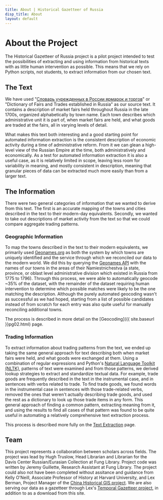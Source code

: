 ```yaml
---
title: About | Historical Gazetteer of Russia
disp_title: About
layout: default
---
```


About the Project
=================

The Historical Gazetteer of Russia project is a pilot project intended to test the possibilities of extracting and using information from historical texts with as little human intervention as possible. This means that we rely on Python scripts, not students, to extract information from our chosen text.

The Text
--------

We have used "[Словарь учрежденных в России ярмарок и торгов](http://catalog.hathitrust.org/Record/006277212)" or "Dictionary of Fairs and Trades established in Russia" as our source text. It contains a description of market fairs held throughout Russia in the late 1700s, organized alphabetically by town name. Each town describes which administrative unit it is part of, when market fairs are held, and what goods are traded at the fairs, all in varying levels of detail.  
  
What makes this text both interesting and a good starting point for automated information extraction is the consistent description of economic activity during a time of administrative reform. From it we can glean a high-level view of the Russian Empire at the time, both administratively and economically. As a test for automated information extraction it is also a useful case, as it is relatively limited in scope, leaving less room for variability in meaning, and mostly consistent in description, meaning that granular pieces of data can be extracted much more easily than from a larger text.

The Information
---------------

There were two general categories of information that we wanted to derive from this text. The first is an accurate mapping of the towns and cities described in the text to their modern-day equivalents. Secondly, we wanted to take out descriptions of market activity from the text so that we could compare aggregate trading patterns.  
  
### Geographic Information
To map the towns described in the text to their modern equivalents, we primarily used [Geonames.org](http://www.geonames.org/) as both the system by which towns are uniquely identified and the service through which we reconciled our data to the modern world. We did this by querying the [Geonames API](http://www.geonames.org/export/geonames-search.html) with the names of our towns in the areas of their Namiestnichestva (a state, province, or oblast level administrative division which existed in Russia from 1775 to 1796). Through this process, we were able to automatically geocode ~35% of the dataset, with the remainder of the dataset requiring human intervention to determine which possible matches were likely to be the one matching the description. Although the purely automated geocoding wasn't as successful as we had hoped, starting from a list of possible candidates instead of from scratch for each entry was also quite useful for manually reconciling additional towns.  
  
The process is described in more detail on the [Geocoding]({{ site.baseurl }}pg02.html) page.  
  
### Trading Information
To extract information about trading patterns from the text, we ended up taking the same general approach for text describing both when market fairs were held, and what goods were exchanged at them. Using a combination of regular expressions and Python's [Natural Language Toolkit (NLTK)](http://www.nltk.org/), patterns of text were examined and from those patterns, we derived lookup strategies to extract and standardize textual data. For example, trade goods are frequently described in the text in the instrumental case, and in sentences with verbs related to trade. To find trade goods, we found words in the instrumental case in sentences with those trade-related verbs, removed the ones that weren't actually describing trade goods, and used the rest as a dictionary to look up those trade items in any form. This general approach of finding a common pattern, extracting meaning from it, and using the results to find all cases of that pattern was found to be quite useful in automating a relatively comprehensive text extraction process.  
  
This process is described more fully on the [Text Extraction](#) page.  
  
Team
----
This project represents a collaboration between scholars across fields. The project was lead by Hugh Truslow, Head Librarian and Librarian for the Davis Center Russian/Eurasian Collection at Fung Library. Project code was written by Jeremy Guillette, Research Assistant at Fung Library. The project could also not have been completed without assitance and guidance from Kelly O'Neill, Associate Professor of History at Harvard University, and Lex Berman, Project Manager of the [China Historical GIS project](http://fas.harvard.edu/~chgis/chgis_home.html). We are also serving our data as a gazetteer through Lex's [Temporal Gazetteer project](#), in addition to as a download from this site.
